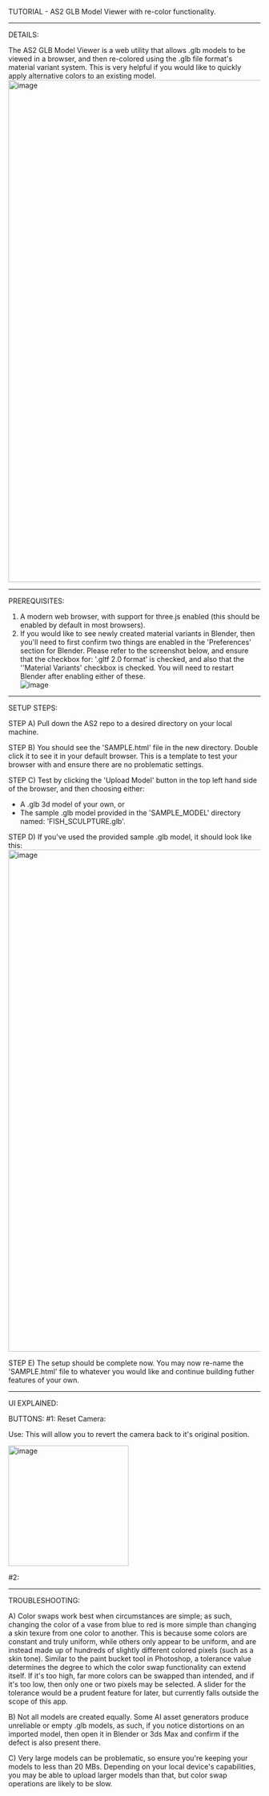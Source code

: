 TUTORIAL - AS2 GLB Model Viewer with re-color functionality. 
_______________________________________________________________________________________________________________________________________________
DETAILS:

The AS2 GLB Model Viewer is a web utility that allows .glb models to be viewed in a browser, and then re-colored using the .glb file format's 
material variant system. This is very helpful if you would like to quickly apply alternative colors to an existing model.
<img width="1000" alt="image" src="https://github.com/user-attachments/assets/7f4f9362-411a-4145-aa83-4622bec92ebf" />

_______________________________________________________________________________________________________________________________________________
PREREQUISITES:

1) A modern web browser, with support for three.js enabled (this should be enabled by default in most browsers).
2) If you would like to see newly created material variants in Blender, then you'll need to first confirm two things are enabled in the 
'Preferences' section for Blender. Please refer to the screenshot below, and ensure that the checkbox for: '.gltf 2.0 format' is checked, and 
also that the ''Material Variants' checkbox is checked. You will need to restart Blender after enabling either of these.   
![image](https://github.com/user-attachments/assets/6893e379-b496-498f-a798-98e72438bdb4)

_______________________________________________________________________________________________________________________________________________
SETUP STEPS:

STEP A) Pull down the AS2 repo to a desired directory on your local machine.

STEP B) You should see the 'SAMPLE.html' file in the new directory. Double click it to see it in your default browser. This is a template to 
test your browser with and ensure there are no problematic settings. 

STEP C) Test by clicking the 'Upload Model' button in the top left hand side of the browser, and then choosing either:
  - A .glb 3d model of your own, or
  - The sample .glb model provided in the 'SAMPLE_MODEL' directory named: 'FISH_SCULPTURE.glb'.

STEP D) If you've used the provided sample .glb model, it should look like this:
<img width="1000" alt="image" src="https://github.com/user-attachments/assets/8cc1f20a-15b6-4381-a470-e9079e273aa4" />

STEP E) The setup should be complete now. You may now re-name the 'SAMPLE.html' file to whatever you would like and continue building futher
features of your own.

_______________________________________________________________________________________________________________________________________________
UI EXPLAINED:

BUTTONS:
#1: Reset Camera:

Use: This will allow you to revert the camera back to it's original position. 

<img width="240" alt="image" src="https://github.com/user-attachments/assets/c9219246-9f3b-46f1-8210-dd6ae6722dfb" />

 


#2: 

_______________________________________________________________________________________________________________________________________________
TROUBLESHOOTING:

A) Color swaps work best when circumstances are simple; as such, changing the color of a vase from blue to red is more simple than changing a
skin texure from one color to another. This is because some colors are constant and truly uniform, while others only appear to be uniform, and
are instead made up of hundreds of slightly different colored pixels (such as a skin tone). Similar to the paint bucket tool in Photoshop, a 
tolerance value determines the degree to which the color swap functionality can extend itself. If it's too high, far more colors can be 
swapped than intended, and if it's too low, then only one or two pixels may be selected. A slider for the tolerance would be a prudent feature
for later, but currently falls outside the scope of this app.

B) Not all models are created equally. Some AI asset generators produce unreliable or empty .glb models, as such, if you notice distortions on 
an imported model, then open it in Blender or 3ds Max and confirm if the defect is also present there.

C) Very large models can be problematic, so ensure you're keeping your models to less than 20 MBs. Depending on your local device's capabilities, 
you may be able to upload larger models than that, but color swap operations are likely to be slow.
